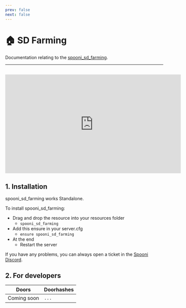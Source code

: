 ```yaml
---
prev: false
next: false
---
```


# 🏠 SD Farming
Documentation relating to the [spooni_sd_farming](https://spooni-mapping.tebex.io).

___
<br>
<iframe width="560" height="315" src="https://www.youtube.com/embed/" frameborder="0" allow="accelerometer; autoplay; clipboard-write; encrypted-media; gyroscope; picture-in-picture; web-share" allowfullscreen></iframe>

## 1. Installation
spooni_sd_farming works Standalone.  

To install spooni_sd_farming:
- Drag and drop the resource into your resources folder
  - `spooni_sd_farming`
- Add this ensure in your server.cfg
  - `ensure spooni_sd_farming`
- At the end
  - Restart the server

If you have any problems, you can always open a ticket in the [Spooni Discord](https://discord.gg/spooni).

## 2. For developers
| Doors                     | Doorhashes
|---------------------------|----------------------------------------------------------------------------------|
| Coming soon               | `...`